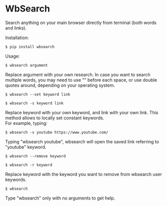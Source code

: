 # WbSearch
Search anything on your main browser directly from terminal (both words and links).

Installation:

    $ pip install wbsearch

Usage:

    $ wbsearch argument

Replace argument with your own research.
In case you want to search multiple words, you may need to use "\" before each space,
or use double quotes around, depending on your operating system.

    $ wbsearch --set keyword link

    $ wbsearch -s keyword link

Replace keyword with your own keyword, and link with your own link.
This method allows to locally set constant keywords. \
For example, typing:

    $ wbsearch -s youtube https://www.youtube.com/ 

Typing "wbsearch youtube", wbsearch will open the
saved link referring to "youtube" keyword.

    $ wbsearch --remove keyword

    $ wbsearch -r keyword

Replace keyword with the keyword you want to remove from wbsearch user keywords.

    $ wbsearch
    
Type "wbsearch" only with no arguments to get help.
